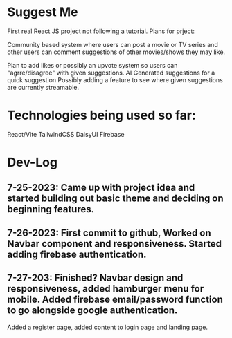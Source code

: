 # Suggest Me

First real React JS project not following a tutorial.
Plans for prject:

Community based system where users can post a movie or TV series and other users can comment suggestions of other 
movies/shows they may like.

Plan to add likes or possibly an upvote system so users can "agrre/disagree" with given suggestions.
AI Generated suggestions for a quick suggestion
Possibly adding a feature to see where given suggestions are currently streamable.

# Technologies being used so far:
React/Vite
TailwindCSS
DaisyUI
Firebase

# Dev-Log

## 7-25-2023: Came up with project idea and started building out basic theme and deciding on beginning features.
## 7-26-2023: First commit to github, Worked on Navbar component and responsiveness. Started adding firebase authentication.
## 7-27-203: Finished? Navbar design and responsiveness, added hamburger menu for mobile. Added firebase email/password function to go alongside google authentication.
Added a register page, added content to login page and landing page.

